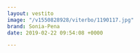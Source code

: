 ```yaml
---
layout: vestito
image: "/v1550828928/viterbo/1190117.jpg"
brand: Sonia-Pena
date: 2019-02-22 09:54:08 +0000

---
```

